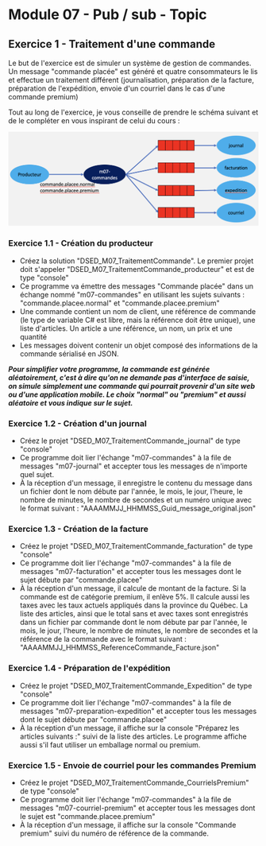 # Module 07 - Pub / sub - Topic

## Exercice 1 - Traitement d'une commande

Le but de l'exercice est de simuler un système de gestion de commandes. Un message "commande placée" est généré et quatre consommateurs le lis et effectue un traitement différent (journalisation, préparation de la facture, préparation de l'expédition, envoie d'un courriel dans le cas d'une commande premium)

Tout au long de l'exercice, je vous conseille de prendre le schéma suivant et de le compléter en vous inspirant de celui du cours :

![Schéma à compléter](img/exercice1_acompleter.png)

### Exercice 1.1 - Création du producteur

- Créez la solution "DSED_M07_TraitementCommande". Le premier projet doit s'appeler "DSED_M07_TraitementCommande_producteur" et est de type "console"
- Ce programme va émettre des messages "Commande placée" dans un échange nommé "m07-commandes" en utilisant les sujets suivants : "commande.placee.normal" et "commande.placee.premium"
- Une commande contient un nom de client, une référence de commande (le type de variable C# est libre, mais la référence doit être unique), une liste d'articles. Un article a une référence, un nom, un prix et une quantité
- Les messages doivent contenir un objet composé des informations de la commande sérialisé en JSON.

***Pour simplifier votre programme, la commande est générée aléatoirement, c'est à dire qu'on ne demande pas d'interface de saisie, on simule simplement une commande qui pourrait provenir d'un site web ou d'une application mobile. Le choix "normal" ou "premium" et aussi aléatoire et vous indique sur le sujet.***

### Exercice 1.2 - Création d'un journal

- Créez le projet "DSED_M07_TraitementCommande_journal" de type "console"
- Ce programme doit lier l'échange "m07-commandes" à la file de messages "m07-journal" et accepter tous les messages de n'importe quel sujet.
- À la réception d'un message, il enregistre le contenu du message dans un fichier dont le nom débute par l'année, le mois, le jour, l'heure, le nombre de minutes, le nombre de secondes et un numéro unique avec le format suivant : "AAAAMMJJ_HHMMSS_Guid_message_original.json"

### Exercice 1.3 - Création de la facture

- Créez le projet "DSED_M07_TraitementCommande_facturation" de type "console"
- Ce programme doit lier l'échange "m07-commandes" à la file de messages "m07-facturation" et accepter tous les messages dont le sujet débute par "commande.placee"
- À la réception d'un message, il calcule de montant de la facture. Si la commande est de catégorie premium, il enlève 5%. Il calcule aussi les taxes avec les taux actuels appliqués dans la province du Québec. La liste des articles, ainsi que le total sans et avec taxes sont enregistrés dans un fichier par commande dont le nom débute par par l'année, le mois, le jour, l'heure, le nombre de minutes, le nombre de secondes et la référence de la commande avec le format suivant : "AAAAMMJJ_HHMMSS_ReferenceCommande_Facture.json"

### Exercice 1.4 - Préparation de l'expédition

- Créez le projet "DSED_M07_TraitementCommande_Expedition" de type "console"
- Ce programme doit lier l'échange "m07-commandes" à la file de messages "m07-preparation-expedition" et accepter tous les messages dont le sujet débute par "commande.placee"
- À la réception d'un message, il affiche sur la console "Préparez les articles suivants :" suivi de la liste des articles. Le programme affiche aussi s'il faut utiliser un emballage normal ou premium.

### Exercice 1.5 - Envoie de courriel pour les commandes Premium

- Créez le projet "DSED_M07_TraitementCommande_CourrielsPremium" de type "console"
- Ce programme doit lier l'échange "m07-commandes" à la file de messages "m07-courriel-premium" et accepter tous les messages dont le sujet est  "commande.placee.premium"
- À la réception d'un message, il affiche sur la console "Commande premium" suivi du numéro de référence de la commande.
